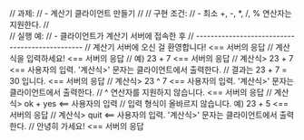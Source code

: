 // 과제:
// - 계산기 클라이언트 만들기
// 
// 구현 조건: 
// - 최소 +, -, *, /, % 연산자는 지원한다.
//  
// 실행 예: 
// - 클라이언트가 계산기 서버에 접속한 후
// -----------------------------------------------
// 계산기 서버에 오신 걸 환영합니다!         <== 서버의 응답 
// 계산식을 입력하세요!                      <== 서버의 응답 
// 예) 23 + 7                                <== 서버의 응답 
// 계산식> 23 + 7                            <== 사용자의 입력. '계산식>' 문자는 클라이언트에서 출력한다. 
// 결과는 23 + 7 = 30 입니다.                <== 서버의 응답 
// 계산식> 23 ^ 7                            <== 사용자의 입력. '계산식>' 문자는 클라이언트에서 출력한다. 
// ^ 연산자를 지원하지 않습니다.             <== 서버의 응답 
// 계산식> ok + yes                          <== 사용자의 입력 
// 입력 형식이 올바르지 않습니다. 예) 23 + 5 <== 서버의 응답 
// 계산식> quit                              <== 사용자의 입력. '계산식>' 문자는 클라이언트에서 출력한다. 
// 안녕히 가세요!                            <== 서버의 응답
